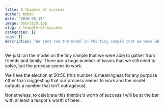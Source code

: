 ```yaml
---
title: A thimble of success
author: Rohan
date: '2016-05-15'
image: DSCF3125.jpg
slug: a-thimble-of-success
categories: []
tags: []
description: "We just ran the model on the tiny sample that we were able to gather from friends and family. There are a huge number of issues that we still need to solve, but the process seems to work."
---
```


We just ran the model on the tiny sample that we were able to gather from friends and family. There are a huge number of issues that we still need to solve, but the process seems to work.

We have the election at 50:50 (this number is meaningless for any purpose other than suggesting that our process seems to work and the model outputs a number that isn't outrageous).

Nonetheless, to celebrate this thimble's worth of success I will be at the bar with at least a teapot's worth of beer.
